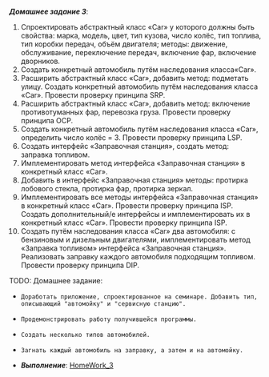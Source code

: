 ***Домашнее задание 3***:


1. Спроектировать абстрактный класс «Car» у которого должны быть свойства: марка, модель, цвет, тип кузова, число колёс, тип топлива, тип коробки передач, объём двигателя; методы: движение, обслуживание, переключение передач, включение фар, включение дворников.
2. Создать конкретный автомобиль путём наследования класса«Car».
3. Расширить абстрактный класс «Car», добавить метод: подметать улицу. Создать конкретный автомобиль путём наследования класса «Car». Провести проверку принципа SRP.
4. Расширить абстрактный класс «Car», добавить метод: включение противотуманных фар, перевозка груза. Провести проверку принципа OCP.
5. Создать конкретный автомобиль путём наследования класса «Car», определить число колёс = 3. Провести проверку принципа LSP.
6. Создать интерфейс «Заправочная станция», создать метод: заправка топливом.
7. Имплементировать метод интерфейса «Заправочная станция» в конкретный класс «Car».
8. Добавить в интерфейс «Заправочная станция» методы: протирка лобового стекла, протирка фар, протирка зеркал.
9. Имплементировать все методы интерфейса «Заправочная станция» в конкретный класс «Car». Провести проверку принципа ISP. Создать дополнительный/е интерфейсы и имплементировать их в конкретный класс «Car». Провести проверку принципа ISP.
10. Создать путём наследования класса «Car» два автомобиля: с бензиновым и дизельным двигателями, имплементировать метод «Заправка топливом» интерфейса «Заправочная станция». Реализовать заправку каждого автомобиля подходящим топливом. Провести проверку принципа DIP.

TODO: Домашнее задание:
 *     Доработать приложение, спроектированное на семинаре. Добавить тип, описывающий "автомойку" и "сервисную станцию".
 *     Продемонстрировать работу получившейся программы.
 *     Cоздать несколько типов автомобилей.
 *     Загнать каждый автомобиль на заправку, а затем и на автомойку.
 
    

 * ***Выполнение***: [HomeWork_3](https://github.com/STGorbunovDA/SoftwareArchitecture/tree/main/HomeWork_3/CarService/CarService)
